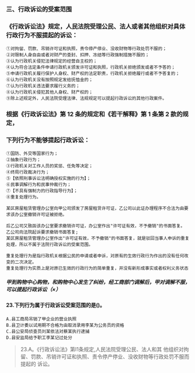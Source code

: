 ### 三、行政诉讼的受案范围
### 《行政诉讼法》规定，人民法院受理公民、法人或者其他组织对具体行政行为不服提起的诉讼：
    ①对拘留、罚款、吊销许可证和执照，责令停产停业、没收财物等行政处罚不服的；
    ②对限制人身自由或者对财产的查封、扣押、冻结等行政强制措施不服的；
    ③认为行政机关侵犯法律规定的经营自主权的；
    ④认为符合法定条件申请行政机关颁发许可证和执照，行政机关拒绝颁发或者不予答的；
    ⑤申请行政机关履行保护人身权、财产权的法定职责，行政机关拒绝履行或者不予答复的；
    ⑥认为行政机关没有按照规定发给抚恤金的；
    ⑦认为行政机关违法要求履行义务的；
    ⑧认为行政机关侵犯其他人身权、财产权的；
    ⑨除上述规定外，人民法院受理法律、法规规定可以提起行政诉讼的其他行政案件。

### 根据《行政诉讼法》第 12 条的规定和《若干解释》第 1 条第 2 款的规定，
### 下列行为不能够提起行政诉讼：
    ①国防、外交等国家行为；
    ②抽象行政行为；
    ③行政机关对工作人员的奖惩、任免等决定；
    ④终局行政裁决行为；
    ⑤【依照刑事诉讼法明确授权实施的行为】；
    ⑥民事调解行为和民事仲裁行为；
    ⑦【不具有强制力的行政指导行为】；
    ⑧重复处理行为。

    某区房屋租赁管理办公室向甲公司颁发了房屋租赁许可证，乙公司以此证办理程序不合法为由要求该办公室撤销许可证被拒绝。

    后乙公司又致函该办公室要求撤销许可证，办公室作出"许可证有效，不予撤销"的书面答复。
    乙公司向法院起诉要求撤销书面答复;
    某区房屋租赁管理办公室作出"许可证有效，不予撤销"的书面答复，就是驳回当事人申诉的重复处理，所以不属于法院行政诉讼的受案范围。

    重复处理行为是指行政机关根据公民的申请或者申诉，对原有的生效行政行为作出的没有任何改变的二次决定。
    重复处理行为实质上是对原已生效的行政行为的简单重复，并没有新形成事实或者权利义务状态


##### 甲到购物中心购物，和购物中心发生了纠纷，经工商部门调解后，甲对调解不服，可以提起行政诉讼（×）


#### 23.下列行为属于行政诉讼受案范围的是()。
    A.县工商局吊销了甲企业的营业执照
    B.县卫计委以试用期不合格为由取消录用李某为公务员的资格
    C.县公安局侦查员刘某依法对蔡某执行逮捕
    D.县安监局给予职工李某记过处分
>   23.A。《行政诉讼法》第I1条规定,人民法院受理公民、法人和其
    他组织对拘留、罚款、吊销许可证和执照、责令停产停业、没收财物等行政处罚不服而提起的
    诉讼。

